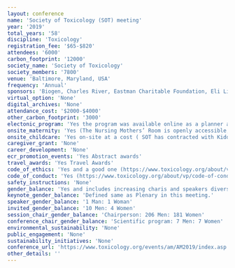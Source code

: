 ```yaml
---
layout: conference 
name: 'Society of Toxicology (SOT) meeting'
year: '2019'
total_years: '58'
discipline: 'Toxicology'
registration_fee: '$65-$820'
attendees: '6000'
carbon_footprint: '12000'
society_name: 'Society of Toxicology'
society_members: '7800'
venue: 'Baltimore, Maryland, USA'
frequency: 'Annual'
sponsors: 'Biogen, Charles River, Eastman Charitable Foundation, Eli Lilly and Company, Takeda, ToxServices LLC, US Food and Drug Administration, The Allergan Foundation, Citoxlab, Corteva Agriscience™, Agriculture Division of DowDuPont™, EUROTOX2019, Exxon Biomedical Sciences, Inc., Foundation for Chemistry Research & Initiatives, Gradient, Human Toxicology Project Consortium, ITR Laboratories Canada Inc., MRIGlobal, NSF International, Shell International B.V., ToxStrategies, Inc., Veritox, Inc., American College of Toxicology, Battelle, Calvert Labs, Inc., Research Institute for Fragrance, Materials (RIFM), Safety Pharmacology Society, Society of Toxicologic Pathology, SRC, Inc., Teratology Society, Academy of Toxicological Sciences, Eisai, Elsevier, MERCK, NIH, PFizer, SANOFI'
virtual_option: 'None'
digital_archives: 'None'
attendance_cost: '$2000-$4000'
other_carbon_footprint: '3000'
electonic_program: 'Yes the program was available online as a planner and a .pdf file.'
onsite_maternity: 'Yes (The Nursing Mothers’ Room is openly accessible, with a door that locks from the inside for added privacy if desired. The room is equipped with furniture, power outlets, and a refrigerator for the convenience and comfort of its users; please note that the refrigerator does not lock and is accessible to users of this room at any time.)'
onsite_childcare: 'Yes on-site at a cost ( SOT has contracted with KiddieCorp, a premier provider of children’s program services during events, to offer childcare during the 59th Annual Meeting and ToxExpo. The childcare program will be located at the Anaheim Marriott and will provide care for children aged six months through 12 years. This program is intended for the children of registered attendees, to help maximize the meeting experience for those registrants traveling with their families. The cost to participate in the childcare program is $12.00 per hour per child, and each child must be enrolled for a minimum of two consecutive hours on each day the child will participate in the program. The advance enrollment deadline to participate in the childcare program is January 10, 2020. You are encouraged to enroll early, as availability is limited and handled on a first-come, first-served basis. KiddieCorp must receive both an Enrollment Form and payment in full to hold reservations.)'
caregiver_grant: 'None'
career_development: 'None'
ecr_promotion_events: 'Yes Abstract awards'
travel_awards: 'Yes Travel Awards'
code_of_ethics: 'Yes and a good one (https://www.toxicology.org/about/vp/code-of-ethics.asp)'
code_of_conduct: 'Yes (https://www.toxicology.org/about/vp/code-of-conduct.asp)'
safety_instructions: 'None'
gender_balance: 'Yes and includes increasing charis and speakers diversity (https://toxchange.toxicology.org/p/bl/et/blogid=9&blogaid=3140)'
keynote_gender_balance: 'Defined same as Plenary in this meeting.'
speaker_gender_balance: '1 Man: 1 Woman'
invited_gender_balance: '10 Men: 4 Women'
session_chair_gender_balance: 'Chairperson: 206 Men: 181 Women'
conference_chair_gender_balance: 'Scientific program: 7 Men: 7 Women'
environmental_sustainability: 'None'
public_engagement: 'None'
sustainability_initiatives: 'None'
conference_url: 'https://www.toxicology.org/events/am/AM2019/index.asp'
other_details: ''
---
```

